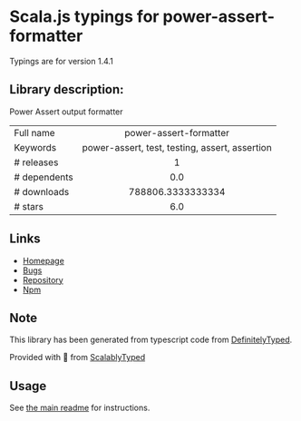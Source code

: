 
# Scala.js typings for power-assert-formatter

Typings are for version 1.4.1

## Library description:
Power Assert output formatter

|                    |                 |
| ------------------ | :-------------: |
| Full name          | power-assert-formatter |
| Keywords           | power-assert, test, testing, assert, assertion |
| # releases         | 1 |
| # dependents       | 0.0 |
| # downloads        | 788806.3333333334 |
| # stars            | 6.0 |

## Links
- [Homepage](https://github.com/power-assert-js/power-assert-formatter)
- [Bugs](https://github.com/power-assert-js/power-assert-formatter/issues)
- [Repository](https://github.com/power-assert-js/power-assert-formatter)
- [Npm](https://www.npmjs.com/package/power-assert-formatter)
    


## Note
This library has been generated from typescript code from [DefinitelyTyped](https://definitelytyped.org).

Provided with :purple_heart: from [ScalablyTyped](https://github.com/oyvindberg/ScalablyTyped)

## Usage
See [the main readme](../../readme.md) for instructions.


